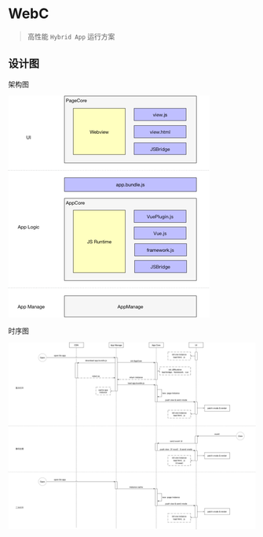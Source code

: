 # WebC

> 高性能 `Hybrid App` 运行方案

## 设计图

架构图

![架构图](https://github.com/JesonRondo/webc/blob/master/doc/img/%E6%9E%B6%E6%9E%84%E5%9B%BE.png?raw=true)

时序图

![时序图](https://github.com/JesonRondo/webc/blob/master/doc/img/%E6%97%B6%E5%BA%8F%E5%9B%BE.png?raw=true)
